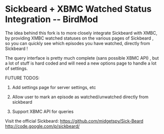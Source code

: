 Sickbeard + XBMC Watched Status Integration -- BirdMod
=====

The idea behind this fork is to more closely integrate Sickbeard with XMBC, by providing XMBC watched statuses on the various pages of Sickbeard , so you can quickly see which episodes you have watched, directly from Sickbeard !

The query interface is pretty much complete (sans possible XBMC API) , but a lot of stuff is hard coded and will need a new options page to handle a lot of settings.

FUTURE TODOS:

1. Add settings page for server settings, etc

2. Allow user to mark an episode as watched/unwatched directly from sickbeard

3. Support XBMC API for queries


Visit the official Sickbeard:
https://github.com/midgetspy/Sick-Beard
http://code.google.com/p/sickbeard/

